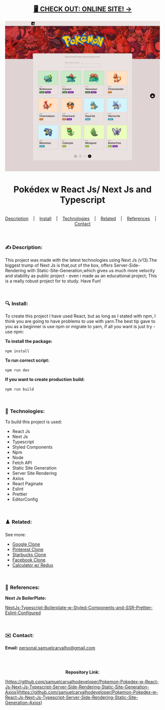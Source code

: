 <h2 align="center"><a href="https://samuelcarvalho.dev/projetos/pokemon" align="center"> 🖥️  CHECK OUT: ONLINE SITE! -></a></h2>


![](./src/assets/img/Pokemon.jpeg)

<h1 align="center">
Pokédex w React Js/ Next Js and Typescript</h1>


<br/>

<div align="center">
  <a href="#description">Description</a> &nbsp;&nbsp;&nbsp;|&nbsp;&nbsp;&nbsp <a href="#install">Install</a> &nbsp;&nbsp;&nbsp;|&nbsp;&nbsp;&nbsp <a href="#technologies">Technologies</a> &nbsp;&nbsp;&nbsp;|&nbsp;&nbsp;&nbsp <a href="#related">Related</a> &nbsp;&nbsp;&nbsp;|&nbsp;&nbsp;&nbsp <a href="#references">References</a> &nbsp;&nbsp;&nbsp;|&nbsp;&nbsp;&nbsp <a href="#contact">Contact</a>
</div>

<br />
<br />

<h3 id="description">✍️ Description:</h3>

<p>This project was made with the latest technologies using Next Js (v13).The biggest trump of Next Js is that,out of the box, offers Server-Side-Rendering with Static-Site-Generation,which gives us much more velocity and stability as public project - even i made as an educational project; This is a really robust project for to study. Have Fun!</p>

<br />

<h3 id="install">🔍  Install:</h3>

<p>To create this project I have used React, but as long as I stated with npm, I think you are going to have problems to use with yarn.The best tip gave to you as a beginner is use npm or migrate to yarn, if all you want is just try - use npm:<p>

**To install the package:**

```npm install```


**To run correct script:**

```npm run dev```


**If you want to create production build:**

```npm run build```

<br />

<h3 id="technologies">🚀  Technologies:</h3>

<p>To build this project is used:</p>

- React Js
- Next Js
- Typescript
- Styled Components
- Npm
- Node
- Fetch API
- Static Site Generation
- Server Site Rendering
- Axios
- React Paginate
- Eslint
- Prettier
- EditorConfig

<br />

<h3 id="related">♟️  Related:</h3>

See more:

<ul>
  <li><a href="https://github.com/samuelcarvalhodeveloper/Google-Clone-w-React-Js-Typescript-Styled-Components-Prettier-Eslint-EditorConfig">Google Clone</a></li>
  <li><a href="https://github.com/samuelcarvalhodeveloper/Pinterest-Clone-w-React-Js-Typescript-Styled-Components-Prettier-Eslint-EditorConfig">Pinterest Clone</a></li>
  <li><a href="https://github.com/samuelcarvalhodeveloper/Starbucks-Clone-w-React-Js-Typescript-Context-Api-Styled-Components-Prettier-Eslint-EditorConfig">Starbucks Clone</a></li>
  <li><a href="https://github.com/samuelcarvalhodeveloper/Facebook-Clone-w-React-Js-Typescript-Styled-Components-Prettier-Eslint-EditorConfig">Facebook Clone</a></li>
  <li><a href="https://github.com/samuelcarvalhodeveloper/Calculator-w-React-Js-Redux-ToolKit-Typescript-Styled-Components-Prettier-Eslint-EditorConfig">Calculator w/ Redux</a></li>
</ul>

<br />

<h3 id="references">📖  References:</h3>

**Next Js BoilerPlate:**

[NextJs-Typescript-Boilerplate-w-Styled-Components-and-SSR-Prettier-Eslint-Configured](https://github.com/samuelcarvalhodeveloper/NextJs-Typescript-Boilerplate-w-Styled-Components-and-SSR-Prettier-Eslint-Configured)

<br />

<h3 id="contact">✉️  Contact:</h3>

**Email:**
<a href="mailto:personal.samuelcarvalho@gmail.com">personal.samuelcarvalho@gmail.com</a>

<br />
<br />

<p align="center"><strong>Repository Link:</strong></p>

[https://github.com/samuelcarvalhodeveloper/Pokemon-Pokedex-w-React-Js-Next-Js-Typescript-Server-Side-Rendering-Static-Site-Generation-Axios](https://github.com/samuelcarvalhodeveloper/Pokemon-Pokedex-w-React-Js-Next-Js-Typescript-Server-Side-Rendering-Static-Site-Generation-Axios)
